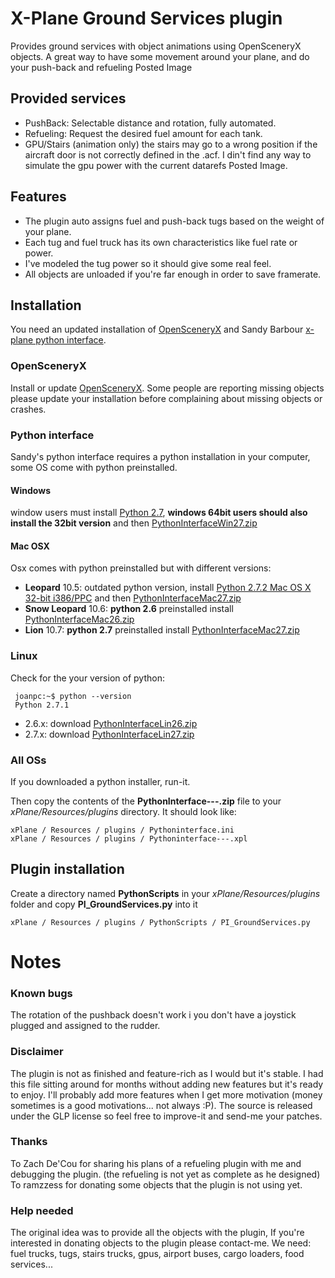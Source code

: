 # X-Plane Ground Services plugin

Provides ground services with object animations using OpenSceneryX objects.
A great way to have some movement around your plane, and do your push-back and refueling Posted Image

## Provided services
 * PushBack: Selectable distance and rotation, fully automated.
 * Refueling: Request the desired fuel amount for each tank.
 * GPU/Stairs (animation only) the stairs may go to a wrong position if the aircraft door is not correctly defined in the .acf. I din't find any way to simulate the gpu power with the current datarefs Posted Image.


## Features
 * The plugin auto assigns fuel and push-back tugs based on the weight of your plane.
 * Each tug and fuel truck has its own characteristics like fuel rate or power.
 * I've modeled the tug power so it should give some real feel.
 * All objects are unloaded if you're far enough in order to save framerate.


## Installation

You need an updated installation of [OpenSceneryX](http://www.opensceneryx.com/) and Sandy Barbour [x-plane python interface](http://www.xpluginsdk.org/python_interface_latest_downloads.htm).

### OpenSceneryX

Install or update [OpenSceneryX](http://www.opensceneryx.com/). Some people are reporting missing objects please update your installation before complaining about missing objects or crashes.

### Python interface

Sandy's python interface requires a python installation in your computer, some OS come with python preinstalled.

#### Windows
window users must install [Python 2.7](http://www.python.org/ftp/python/2.7.2/python-2.7.2.msi), **windows 64bit users should also install the 32bit version**
and then [PythonInterfaceWin27.zip](http://www.xpluginsdk.org/downloads/latest/PythonInterfaceWin27.zip)

#### Mac OSX 
Osx comes with python preinstalled but with different versions:

 * **Leopard** 10.5:       outdated python version, install [Python 2.7.2 Mac OS X 32-bit i386/PPC](http://www.python.org/ftp/python/2.7.2/python-2.7.2-macosx10.3.dmg) and then [PythonInterfaceMac27.zip](http://www.xpluginsdk.org/downloads/latest/PythonInterfaceMac27.zip)
 * **Snow Leopard** 10.6:  **python 2.6** preinstalled install [PythonInterfaceMac26.zip](http://www.xpluginsdk.org/downloads/latest/PythonInterfaceMac26.zip)
 * **Lion** 10.7:          **python 2.7** preinstalled install [PythonInterfaceMac27.zip](http://www.xpluginsdk.org/downloads/latest/PythonInterfaceMac27.zip)

### Linux
Check for the your version of python:

     joanpc:~$ python --version
     Python 2.7.1

 * 2.6.x: download [PythonInterfaceLin26.zip](http://www.xpluginsdk.org/downloads/latest/PythonInterfaceLin26.zip)
 * 2.7.x: download [PythonInterfaceLin27.zip](http://www.xpluginsdk.org/downloads/latest/PythonInterfaceLin27.zip)

### All OSs

If you downloaded a python installer, run-it.

Then copy the contents of the **PythonInterface---.zip** file to your *xPlane/Resources/plugins* directory. It should look like:

    xPlane / Resources / plugins / Pythoninterface.ini
    xPlane / Resources / plugins / Pythoninterface---.xpl

## Plugin installation

Create a directory named **PythonScripts** in your *xPlane/Resources/plugins* folder and copy **PI_GroundServices.py** into it

    xPlane / Resources / plugins / PythonScripts / PI_GroundServices.py

# Notes

### Known bugs 
The rotation of the pushback doesn't work i you don't have a joystick plugged and assigned to the rudder.

### Disclaimer
The plugin is not as finished and feature-rich as I would but it's stable. I had this file sitting around for months without adding new features but it's ready to enjoy. I'll probably add more features when I get more motivation (money sometimes is a good motivations... not always :P). The source is released under the GLP license so feel free to improve-it and send-me your patches.

### Thanks
To Zach De'Cou for sharing his plans of a refueling plugin with me and debugging the plugin.
(the refueling is not yet as complete as he designed)
To ramzzess for donating some objects that the plugin is not using yet.

### Help needed
The original idea was to provide all the objects with the plugin, If you're interested in donating objects to the plugin please contact-me.
We need: fuel trucks, tugs, stairs trucks, gpus, airport buses, cargo loaders, food services... 